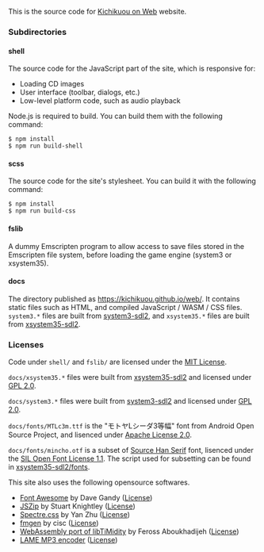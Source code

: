 This is the source code for [Kichikuou on Web](https://kichikuou.github.io/web/) website.

### Subdirectories

#### shell
The source code for the JavaScript part of the site, which is responsive for:

* Loading CD images
* User interface (toolbar, dialogs, etc.)
* Low-level platform code, such as audio playback

Node.js is required to build. You can build them with the following command:

    $ npm install
    $ npm run build-shell

#### scss
The source code for the site's stylesheet. You can build it with the following command:

    $ npm install
    $ npm run build-css

#### fslib
A dummy Emscripten program to allow access to save files stored in the Emscripten file system, before loading the game engine (system3 or xsystem35).

#### docs
The directory published as https://kichikuou.github.io/web/. It contains static files such as HTML, and compiled JavaScript / WASM / CSS files.
`system3.*` files are built from [system3-sdl2](https://github.com/kichikuou/system3-sdl2), and `xsystem35.*` files are built from [xsystem35-sdl2](https://github.com/kichikuou/xsystem35-sdl2).

### Licenses
Code under `shell/` and `fslib/` are licensed under the [MIT License](shell/LICENSE).

`docs/xsystem35.*` files were built from [xsystem35-sdl2](https://github.com/kichikuou/xsystem35-sdl2) and licensed under [GPL 2.0](https://github.com/kichikuou/xsystem35-sdl2/blob/master/COPYING).

`docs/system3.*` files were built from [system3-sdl2](https://github.com/kichikuou/system3-sdl2) and licensed under [GPL 2.0](https://github.com/kichikuou/system3-sdl2/blob/master/COPYING.txt).

`docs/fonts/MTLc3m.ttf` is the "モトヤLシーダ3等幅" font from Android Open Source Project, and lisenced under [Apache License 2.0](docs/fonts/MTLc3m.ttf.license).

`docs/fonts/mincho.otf` is a subset of [Source Han Serif](https://github.com/adobe-fonts/source-han-serif/) font, lisenced under the [SIL Open Font License 1.1](docs/fonts/mincho.otf.license). The script used for subsetting can be found in [xsystem35-sdl2/fonts](https://github.com/kichikuou/xsystem35-sdl2/blob/master/fonts/CMakeLists.txt).

This site also uses the following opensource softwares.
- [Font Awesome](https://fontawesome.com/v4.7.0/) by Dave Gandy ([License](https://fontawesome.com/v4.7.0/license/))
- [JSZip](https://stuk.github.io/jszip/) by Stuart Knightley ([License](https://github.com/Stuk/jszip/blob/v3.1.3/LICENSE.markdown))
- [Spectre.css](https://picturepan2.github.io/spectre/) by Yan Zhu ([License](https://github.com/picturepan2/spectre/blob/v0.5.8/LICENSE))
- [fmgen](http://retropc.net/cisc/m88/download.html) by cisc ([License](https://github.com/kichikuou/fmgen/blob/master/readme.txt))
- [WebAssembly port of libTiMidity](https://github.com/feross/timidity) by Feross Aboukhadijeh ([License](https://github.com/kichikuou/timidity/blob/kichikuou/LICENSE))
- [LAME MP3 encoder](https://lame.sourceforge.io/) ([License](https://github.com/kichikuou/lame-wasm/blob/master/lame/COPYING))
